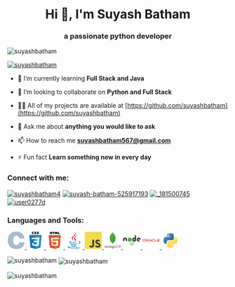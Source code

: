<h1 align="center">Hi 👋, I'm Suyash Batham</h1>
<h3 align="center">a passionate python developer</h3>

<p align="left"> <img src="https://komarev.com/ghpvc/?username=suyashbatham&label=Profile%20views&color=0e75b6&style=flat" alt="suyashbatham" /> </p>

<p align="left"> <a href="https://github.com/ryo-ma/github-profile-trophy"><img src="https://github-profile-trophy.vercel.app/?username=suyashbatham" alt="suyashbatham" /></a> </p>

- 🌱 I’m currently learning **Full Stack and Java**

- 👯 I’m looking to collaborate on **Python and Full Stack**

- 👨‍💻 All of my projects are available at [https://github.com/suyashbatham](https://github.com/suyashbatham)

- 💬 Ask me about **anything you would like to ask**

- 📫 How to reach me **suyashbatham567@gmail.com**

- ⚡ Fun fact **Learn something new in every day**

<h3 align="left">Connect with me:</h3>
<p align="left">
<a href="https://twitter.com/suyashbatham4" target="blank"><img align="center" src="https://cdn.jsdelivr.net/npm/simple-icons@3.0.1/icons/twitter.svg" alt="suyashbatham4" height="30" width="40" /></a>
<a href="https://linkedin.com/in/suyash-batham-525917193" target="blank"><img align="center" src="https://cdn.jsdelivr.net/npm/simple-icons@3.0.1/icons/linkedin.svg" alt="suyash-batham-525917193" height="30" width="40" /></a>
<a href="https://www.hackerrank.com/_181500745" target="blank"><img align="center" src="https://cdn.jsdelivr.net/npm/simple-icons@3.0.1/icons/hackerrank.svg" alt="_181500745" height="30" width="40" /></a>
<a href="https://www.leetcode.com/user0277d" target="blank"><img align="center" src="https://cdn.jsdelivr.net/npm/simple-icons@3.0.1/icons/leetcode.svg" alt="user0277d" height="30" width="40" /></a>
</p>

<h3 align="left">Languages and Tools:</h3>
<p align="left"> <a href="https://www.cprogramming.com/" target="_blank"> <img src="https://raw.githubusercontent.com/devicons/devicon/master/icons/c/c-original.svg" alt="c" width="40" height="40"/> </a> <a href="https://www.w3schools.com/css/" target="_blank"> <img src="https://raw.githubusercontent.com/devicons/devicon/master/icons/css3/css3-original-wordmark.svg" alt="css3" width="40" height="40"/> </a> <a href="https://www.w3.org/html/" target="_blank"> <img src="https://raw.githubusercontent.com/devicons/devicon/master/icons/html5/html5-original-wordmark.svg" alt="html5" width="40" height="40"/> </a> <a href="https://www.java.com" target="_blank"> <img src="https://raw.githubusercontent.com/devicons/devicon/master/icons/java/java-original.svg" alt="java" width="40" height="40"/> </a> <a href="https://developer.mozilla.org/en-US/docs/Web/JavaScript" target="_blank"> <img src="https://raw.githubusercontent.com/devicons/devicon/master/icons/javascript/javascript-original.svg" alt="javascript" width="40" height="40"/> </a> <a href="https://www.mongodb.com/" target="_blank"> <img src="https://raw.githubusercontent.com/devicons/devicon/master/icons/mongodb/mongodb-original-wordmark.svg" alt="mongodb" width="40" height="40"/> </a> <a href="https://nodejs.org" target="_blank"> <img src="https://raw.githubusercontent.com/devicons/devicon/master/icons/nodejs/nodejs-original-wordmark.svg" alt="nodejs" width="40" height="40"/> </a> <a href="https://www.oracle.com/" target="_blank"> <img src="https://raw.githubusercontent.com/devicons/devicon/master/icons/oracle/oracle-original.svg" alt="oracle" width="40" height="40"/> </a> <a href="https://www.python.org" target="_blank"> <img src="https://raw.githubusercontent.com/devicons/devicon/master/icons/python/python-original.svg" alt="python" width="40" height="40"/> </a> </p>

<p><img align="left" src="https://github-readme-stats.vercel.app/api/top-langs?username=suyashbatham&show_icons=true&locale=en&layout=compact" alt="suyashbatham" /></p>

<p>&nbsp;<img align="center" src="https://github-readme-stats.vercel.app/api?username=suyashbatham&show_icons=true&locale=en" alt="suyashbatham" /></p>

<p><img align="center" src="https://github-readme-streak-stats.herokuapp.com/?user=suyashbatham&" alt="suyashbatham" /></p>
